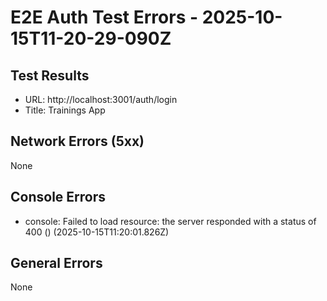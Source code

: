 # E2E Auth Test Errors - 2025-10-15T11-20-29-090Z

## Test Results
- URL: http://localhost:3001/auth/login
- Title: Trainings App

## Network Errors (5xx)
None

## Console Errors
- console: Failed to load resource: the server responded with a status of 400 () (2025-10-15T11:20:01.826Z)

## General Errors
None
